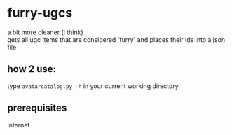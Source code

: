 # furry-ugcs
a bit more cleaner (i think)  
gets all ugc items that are considered 'furry' and places their ids into a json file
## how 2 use:  
type `avatarcatalog.py -h` in your current working directory  
## prerequisites  
internet
